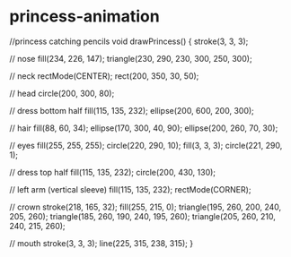# princess-animation
//princess catching pencils 
void drawPrincess() {
  stroke(3, 3, 3);

  // nose
  fill(234, 226, 147);
  triangle(230, 290, 230, 300, 250, 300);

  // neck
  rectMode(CENTER);
  rect(200, 350, 30, 50);

  // head
  circle(200, 300, 80);

  // dress bottom half
  fill(115, 135, 232);
  ellipse(200, 600, 200, 300);

  // hair
  fill(88, 60, 34);
  ellipse(170, 300, 40, 90);
  ellipse(200, 260, 70, 30);

  // eyes
  fill(255, 255, 255);
  circle(220, 290, 10);
  fill(3, 3, 3);
  circle(221, 290, 1);

  // dress top half
  fill(115, 135, 232);
  circle(200, 430, 130);

  // left arm (vertical sleeve)
  fill(115, 135, 232);
  rectMode(CORNER);
  
  // crown
  stroke(218, 165, 32);
  fill(255, 215, 0);
  triangle(195, 260, 200, 240, 205, 260);
  triangle(185, 260, 190, 240, 195, 260);
  triangle(205, 260, 210, 240, 215, 260);

  // mouth
  stroke(3, 3, 3);
  line(225, 315, 238, 315);
}
